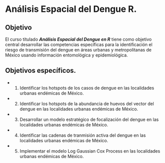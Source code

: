 
<!-- README.md is generated from README.Rmd. Please edit that file -->

# Análisis Espacial del Dengue R.

<!-- badges: start -->
<!-- badges: end -->

## Objetivo

El curso títulado ***Análisis Espacial del Dengue en R*** tiene como
objetivo central desarrollar las competencias específicas para la
identificación el riesgo de transmisión del dengue en áreas urbanas y
metropolitanas de México usando información entomológica y
epidemiológica.

## Objetivos específicos.

-   1)  Identificar los hotspots de los casos de dengue en las
        localidades urbanas endémicas de México.

-   2)  Identificar los hotspots de la abundancia de huevos del vector
        del dengue en las localidades urbanas endémicas de México.

-   3)  Desarrollar un modelo estratégico de focalización del dengue en
        las localidades urbanas endémicas de México.

-   4)  Identificar las cadenas de tranmisión activa del dengue en las
        localidades urbanas endémicas de México.

-   5)  Implementar el modelo Log Gaussian Cox Process en las
        localidades urbanas endémicas de México.

